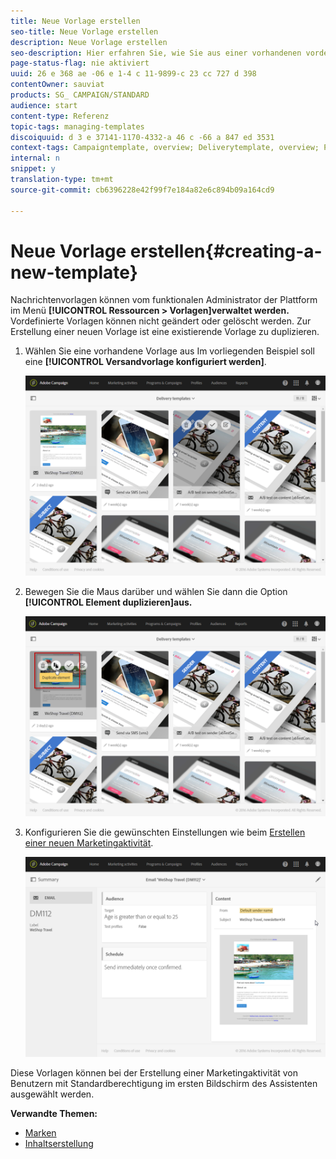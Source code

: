 ```yaml
---
title: Neue Vorlage erstellen
seo-title: Neue Vorlage erstellen
description: Neue Vorlage erstellen
seo-description: Hier erfahren Sie, wie Sie aus einer vorhandenen vordefinierten Aktivitätsvorlage für E-Mail, SMS, Push-Benachrichtigungen etc. eine neue Vorlage erstellen.
page-status-flag: nie aktiviert
uuid: 26 e 368 ae -06 e 1-4 c 11-9899-c 23 cc 727 d 398
contentOwner: sauviat
products: SG_ CAMPAIGN/STANDARD
audience: start
content-type: Referenz
topic-tags: managing-templates
discoiquuid: d 3 e 37141-1170-4332-a 46 c -66 a 847 ed 3531
context-tags: Campaigntemplate, overview; Deliverytemplate, overview; Programtemplate, overview; Workflowtemplate, overview; Importtemplate, overview;
internal: n
snippet: y
translation-type: tm+mt
source-git-commit: cb6396228e42f99f7e184a82e6c894b09a164cd9

---
```



# Neue Vorlage erstellen{#creating-a-new-template}

Nachrichtenvorlagen können vom funktionalen Administrator der Plattform im Menü **[!UICONTROL Ressourcen &gt; Vorlagen]verwaltet werden.** Vordefinierte Vorlagen können nicht geändert oder gelöscht werden. Zur Erstellung einer neuen Vorlage ist eine existierende Vorlage zu duplizieren.

1. Wählen Sie eine vorhandene Vorlage aus Im vorliegenden Beispiel soll eine **[!UICONTROL Versandvorlage konfiguriert werden]**.

   ![](assets/template_2.png)

1. Bewegen Sie die Maus darüber und wählen Sie dann die Option **[!UICONTROL Element duplizieren]aus.**

   ![](assets/template_3.png)

1. Konfigurieren Sie die gewünschten Einstellungen wie beim [Erstellen einer neuen Marketingaktivität](../../start/using/marketing-activities.md#creating-a-marketing-activity).

   ![](assets/template_4.png)

Diese Vorlagen können bei der Erstellung einer Marketingaktivität von Benutzern mit Standardberechtigung im ersten Bildschirm des Assistenten ausgewählt werden.

**Verwandte Themen:**

* [Marken](../../administration/using/branding.md)
* [Inhaltserstellung](../../designing/using/about-email-content-design.md)

